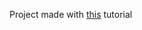 Project made with [this](https://www.youtube.com/watch?v=nAh_Kx5Zh5Q&ab_channel=ClearCode) tutorial
